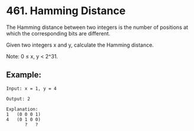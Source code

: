 # 461. Hamming Distance

The Hamming distance between two integers is the number of positions at which the corresponding bits are different.

Given two integers x and y, calculate the Hamming distance.

Note:
0 ≤ x, y < 2^31.

## Example:

```
Input: x = 1, y = 4

Output: 2

Explanation:
1   (0 0 0 1)
4   (0 1 0 0)
       ?   ?
```